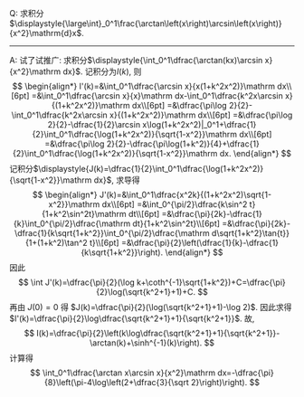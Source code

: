 Q: 求积分 $\displaystyle{\large\int}_0^1\frac{\arctan\left(x\right)\arcsin\left(x\right)}{x^2}\mathrm{d}x$. 

***

A: 试了试推广: 求积分$\displaystyle{\int_0^1\dfrac{\arctan(kx)\arcsin x}{x^2}\mathrm dx}$. 记积分为$I(k)$, 则
$$
\begin{align*}
I'(k)=&\int_0^1\dfrac{\arcsin x}{x(1+k^2x^2)}\mathrm dx\\[6pt]
=&\int_0^1\dfrac{\arcsin x}{x}\mathrm dx-\int_0^1\dfrac{k^2x\arcsin x}{(1+k^2x^2)}\mathrm dx\\[6pt]
=&\dfrac{\pi\log 2}{2}-\int_0^1\dfrac{k^2x\arcsin x}{(1+k^2x^2)}\mathrm dx\\[6pt]
=&\dfrac{\pi\log 2}{2}-\dfrac{1}{2}\arcsin x\log(1+k^2x^2)|_0^1+\dfrac{1}{2}\int_0^1\dfrac{\log(1+k^2x^2)}{\sqrt{1-x^2}}\mathrm dx\\[6pt]
=&\dfrac{\pi\log 2}{2}-\dfrac{\pi\log(1+k^2)}{4}+\dfrac{1}{2}\int_0^1\dfrac{\log(1+k^2x^2)}{\sqrt{1-x^2}}\mathrm dx.
\end{align*}
$$
记积分$\displaystyle{J(k)=\dfrac{1}{2}\int_0^1\dfrac{\log(1+k^2x^2)}{\sqrt{1-x^2}}\mathrm dx}$, 求导得
$$
\begin{align*}
J'(k)=&\int_0^1\dfrac{x^2k}{(1+k^2x^2)\sqrt{1-x^2}}\mathrm dx\\[6pt]
=&\int_0^{\pi/2}\dfrac{k\sin^2 t}{1+k^2\sin^2t}\mathrm dt\\[6pt]
=&\dfrac{\pi}{2k}-\dfrac{1}{k}\int_0^{\pi/2}\dfrac{\mathrm dt}{1+k^2\sin^2t}\\[6pt]
=&\dfrac{\pi}{2k}-\dfrac{1}{k\sqrt{1+k^2}}\int_0^{\pi/2}\dfrac{\mathrm d\sqrt{1+k^2}\tan{t}}{1+(1+k^2)\tan^2 t}\\[6pt]
=&\dfrac{\pi}{2}\left(\dfrac{1}{k}-\dfrac{1}{k\sqrt{1+k^2}}\right).
\end{align*}
$$
因此
$$
\int J'(k)=\dfrac{\pi}{2}(\log k+\coth^{-1}\sqrt{1+k^2})+C=\dfrac{\pi}{2}\log(\sqrt{k^2+1}+1)+C.
$$
再由 $J(0)=0$ 得 $J(k)=\dfrac{\pi}{2}(\log(\sqrt{k^2+1}+1)-\log 2)$. 因此求得 $I'(k)=\dfrac{\pi}{2}\log\dfrac{\sqrt{k^2+1}+1}{\sqrt{k^2+1}}$. 故, 
$$
I(k)=\dfrac{\pi}{2}\left(k\log\dfrac{\sqrt{k^2+1}+1}{\sqrt{k^2+1}}-\arctan(k)+\sinh^{-1}(k)\right).
$$
计算得
$$
\int_0^1\dfrac{\arctan x\arcsin x}{x^2}\mathrm dx=-\dfrac{\pi}{8}\left(\pi-4\log\left(2+\dfrac{3}{\sqrt 2}\right)\right).
$$

